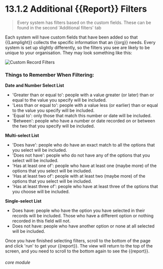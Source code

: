 # 13.1.2 Additional {{Report}} Filters

> Every system has filters based on the custom fields. These can be found in the second 'Additional filters' tab

Each system will have custom fields that have been added so that {{Lamplight}} collects the specific information that an {{org}} needs. Every system is set up slightly differently, so the filters you see are likely to be unique to your organisation. They may look something like this:

![Custom Record Filters](13.1.2a.png)

### Things to Remember When Filtering:

**Date and Number Select List**
- 'Greater than or equal to': people with a value greater (or later) than or equal to the value you specify will be included.
- 'Less than or equal to': people with a value less (or earlier) than or equal to the value you specify will be included.
- 'Equal to': only those that match this number or date will be included.
- 'Between': people who have a number or date recorded on or between the two that you specify will be included.

**Multi-select List**
- 'Does have': people who do have an exact match to all the options that you select will be included.
- 'Does not have': people who do not have any of the options that you select will be included.
- 'Has at least one of': people who have at least one (maybe more) of the options that you select will be included.
- 'Has at least two of': people with at least two (maybe more) of the options that you select will be included.
- 'Has at least three of': people who have at least three of the options that you choose will be included.

**Single-select List**
- Does have: people who have the option you have selected in their records will be included. Those who have a different option or nothing recorded in this field will not.
- Does not have: people who have another option or none at all selected will be included.

Once you have finished selecting filters, scroll to the bottom of the page and click 'run' to get your {{report}}. The view will return to the top of the screen, and you need to scroll to the bottom again to see the {{report}}.


###### core module
